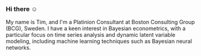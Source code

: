 ### Hi there :relaxed:
My name is Tim, and I'm a Platinion Consultant at Boston Consulting Group (BCG), Sweden. I have a keen interest in Bayesian econometrics, with a particular focus on time series analysis and dynamic latent variable modeling, including machine learning techniques such as Bayesian neural networks.


